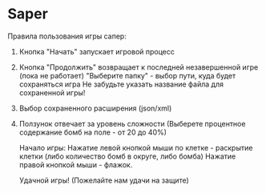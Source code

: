 # Saper
Правила пользования игры сапер:
1. Кнопка "Начать" запускает игровой процесс
2. Кнопка "Продолжить" возвращает к последней незавершенной игре (пока не работает)
   "Выберите папку" - выбор пути, куда будет сохраняться игра
   Не забудьте указать название файла для сохраненной игры!
3. Выбор сохраненного расширения (json/xml)
4. Ползунок отвечает за уровень сложности (Выберете процентное содержание бомб на поле - от 20 до 40%)

   Начало игры:
   Нажатие левой кнопкой мыши по клетке - раскрытие клетки (либо количество бомб в округе, либо бомба)
   Нажатие правой кнопкой мыши - флажок.

   Удачной игры!
   (Пожелайте нам удачи на защите)
